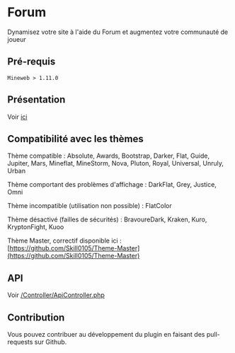 # Forum

Dynamisez votre site à l'aide du Forum et  augmentez votre communauté de joueur

## Pré-requis

```
Mineweb > 1.11.0
```

## Présentation

Voir [ici](https://github.com/PHPierrre/forum-mineweb/blob/Mineweb1.2/Plaquette.png)

## Compatibilité avec les thèmes

Thème compatible : Absolute, Awards, Bootstrap, Darker, Flat, Guide, Jupiter, Mars, Mineflat, MineStorm, Nova, Pluton, Royal, Universal, Unruly, Urban

Thème comportant des problèmes d'affichage : DarkFlat, Grey, Justice, Omni

Thème incompatible (utilisation non possible) : FlatColor

Thème désactivé (failles de sécurités) : BravoureDark, Kraken, Kuro, KryptonFight, Kuoo

Thème Master, correctif disponible ici : [https://github.com/Skill0105/Theme-Master](https://github.com/Skill0105/Theme-Master)


## API

Voir [/Controller/ApiController.php](https://github.com/PHPierrre/forum-mineweb/blob/Mineweb1.2/Controller/ApiController.php)

## Contribution

Vous pouvez contribuer au développement du plugin en faisant des pull-requests sur Github.

